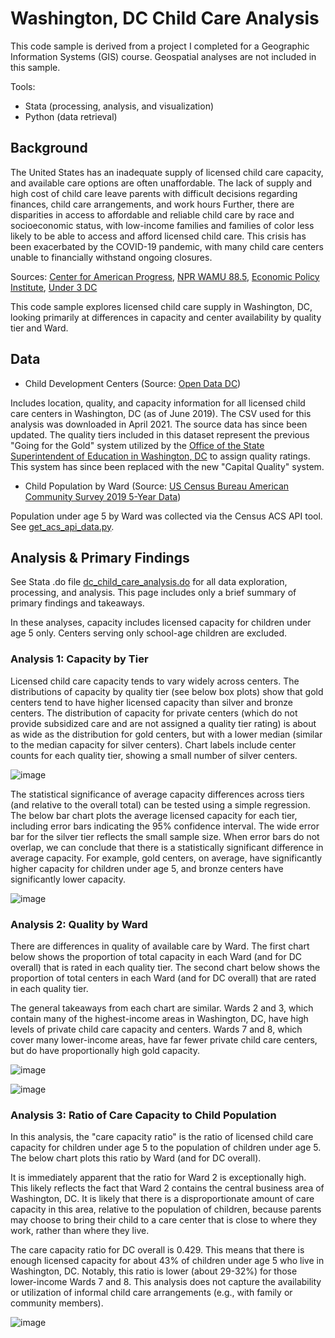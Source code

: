 # Washington, DC Child Care Analysis

This code sample is derived from a project I completed for a Geographic Information Systems (GIS) course. Geospatial analyses are not included in this sample.

Tools: 
* Stata (processing, analysis, and visualization)
* Python (data retrieval)

## Background

The United States has an inadequate supply of licensed child care capacity, and available care options are often unaffordable. 
The lack of supply and high cost of child care leave parents with difficult decisions regarding finances, child care arrangements, and work hours 
Further, there are disparities in access to affordable and reliable child care by race and socioeconomic status, with low-income families and families 
of color less likely to be able to access and afford licensed child care. 
This crisis has been exacerbated by the COVID-19 pandemic, with many child care centers unable to financially withstand ongoing closures.

Sources: 
[Center for American Progress](https://www.americanprogress.org/article/costly-unavailable-america-lacks-sufficient-child-care-supply-infants-toddlers/), 
[NPR WAMU 88.5](https://www.npr.org/local/305/2020/01/09/794851835/for-some-d-c-parents-it-s-too-expensive-to-work), 
[Economic Policy Institute](https://www.epi.org/child-care-costs-in-the-united-states/#/DC), 
[Under 3 DC](https://under3dc.org/wp-content/uploads/2020/05/DC-Child-Care-Investments_May2020.pdf)

This code sample explores licensed child care supply in Washington, DC, looking primarily at differences in capacity and center availability by quality tier and Ward.

## Data
- Child Development Centers (Source: [Open Data DC](https://opendata.dc.gov/datasets/DCGIS::child-development-centers/about))

Includes location, quality, and capacity information for all licensed child care centers in Washington, DC (as of June 2019). 
The CSV used for this analysis was downloaded in April 2021. The source data has since been updated. The quality tiers included in this dataset 
represent the previous "Going for the Gold" system utilized by the 
[Office of the State Superintendent of Education in Washington, DC](https://osse.dc.gov/page/capital-quality-qris) to assign quality ratings. 
This system has since been replaced with the new "Capital Quality" system.

- Child Population by Ward (Source: [US Census Bureau American Community Survey 2019 5-Year Data](https://www.census.gov/data/developers/data-sets/acs-5year.html))

Population under age 5 by Ward was collected via the Census ACS API tool. 
See [get_acs_api_data.py](https://github.com/jandre17/code-samples/blob/main/analysis_child_care_stata_python/get_acs_api_data.py).

## Analysis & Primary Findings

See Stata .do file [dc_child_care_analysis.do](https://github.com/jandre17/code-samples/blob/main/analysis_child_care_stata_python/dc_child_care_analysis.do) 
for all data exploration, processing, and analysis. This page includes only a brief summary of primary findings and takeaways.

In these analyses, capacity includes licensed capacity for children under age 5 only. Centers serving only school-age children are excluded.

### Analysis 1: Capacity by Tier

Licensed child care capacity tends to vary widely across centers. The distributions of capacity by quality tier (see below box plots) show that gold centers 
tend to have higher licensed capacity than silver and bronze centers. The distribution of capacity for private centers (which do not provide subsidized care and are not assigned 
a quality tier rating) is about as wide as the distribution for gold centers, but with a lower median (similar to the median capacity for silver centers). 
Chart labels include center counts for each quality tier, showing a small number of silver centers.

![image](https://github.com/jandre17/code-samples/blob/main/analysis_child_care_stata_python/charts/box_cap_tier.jpg?raw=true)

The statistical significance of average capacity differences across tiers (and relative to the overall total) can be tested using a simple regression. The below bar chart plots 
the average licensed capacity for each tier, including error bars indicating the 95% confidence interval. The wide error bar for the silver tier reflects the small sample size. 
When error bars do not overlap, we can conclude that there is a statistically significant difference in average capacity. For example, gold centers, on average, have 
significantly higher capacity for children under age 5, and bronze centers have significantly lower capacity.

![image](https://github.com/jandre17/code-samples/blob/main/analysis_child_care_stata_python/charts/avg_cap_by_tier.jpg?raw=true)

### Analysis 2: Quality by Ward

There are differences in quality of available care by Ward. The first chart below shows the proportion of total capacity in each Ward (and for DC overall) 
that is rated in each quality tier. The second chart below shows the proportion of total centers in each Ward (and for DC overall) that are rated in each quality tier. 

The general takeaways from each chart are similar. Wards 2 and 3, which contain many of the highest-income areas in Washington, DC, have high levels of private child care 
capacity and centers. Wards 7 and 8, which cover many lower-income areas, have far fewer private child care centers, but do have proportionally high gold capacity.

![image](https://github.com/jandre17/code-samples/blob/main/analysis_child_care_stata_python/charts/prop_tier_ward_capacity.jpg?raw=true)

![image](https://github.com/jandre17/code-samples/blob/main/analysis_child_care_stata_python/charts/prop_tier_ward_count.jpg?raw=true)

### Analysis 3: Ratio of Care Capacity to Child Population

In this analysis, the "care capacity ratio" is the ratio of licensed child care capacity for children under age 5 to the population of children under age 5. The below chart 
plots this ratio by Ward (and for DC overall). 

It is immediately apparent that the ratio for Ward 2 is exceptionally high. This likely reflects the fact that Ward 2 contains 
the central business area of Washington, DC. It is likely that there is a disproportionate amount of care capacity in this area, relative to the population of children, 
because parents may choose to bring their child to a care center that is close to where they work, rather than where they live.

The care capacity ratio for DC overall is 0.429. This means that there is enough licensed capacity for about 43% of children under age 5 who live in Washington, DC. 
Notably, this ratio is lower (about 29-32%) for those lower-income Wards 7 and 8. This analysis does not capture the availability or utilization of informal child care 
arrangements (e.g., with family or community members).

![image](https://github.com/jandre17/code-samples/blob/main/analysis_child_care_stata_python/charts/ccratio_by_ward.jpg?raw=true)

